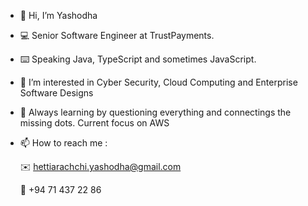 - 👋  Hi, I’m Yashodha
- :computer:  Senior Software Engineer at TrustPayments.
- :keyboard:  Speaking Java, TypeScript and sometimes JavaScript. 
- 👀  I’m interested in Cyber Security, Cloud Computing and Enterprise Software Designs
- 🌱  Always learning by questioning everything and connectings the missing dots. Current focus on AWS
- 📫  How to reach me :

  :envelope: hettiarachchi.yashodha@gmail.com
  
  :iphone: +94 71 437 22 86
  

<!---
yashodhah/yashodhah is a ✨ special ✨ repository because its `README.md` (this file) appears on your GitHub profile.
You can click the Preview link to take a look at your changes.
--->
